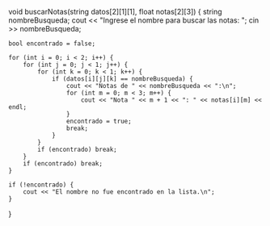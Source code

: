 void buscarNotas(string datos[2][1][1], float notas[2][3]) {
    string nombreBusqueda;
    cout << "Ingrese el nombre para buscar las notas: ";
    cin >> nombreBusqueda;

    bool encontrado = false;

    for (int i = 0; i < 2; i++) {
        for (int j = 0; j < 1; j++) {
            for (int k = 0; k < 1; k++) {
                if (datos[i][j][k] == nombreBusqueda) {
                    cout << "Notas de " << nombreBusqueda << ":\n";
                    for (int m = 0; m < 3; m++) {
                        cout << "Nota " << m + 1 << ": " << notas[i][m] << endl;
                    }
                    encontrado = true;
                    break;
                }
            }
            if (encontrado) break;
        }
        if (encontrado) break;
    }

    if (!encontrado) {
        cout << "El nombre no fue encontrado en la lista.\n";
    }
}
